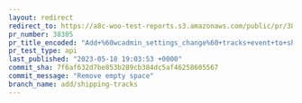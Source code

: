 ```yaml
---
layout: redirect
redirect_to: https://a8c-woo-test-reports.s3.amazonaws.com/public/pr/38305/api/index.html
pr_number: 38305
pr_title_encoded: "Add+%60wcadmin_settings_change%60+tracks+event+to+shipping+fields"
pr_test_type: api
last_published: "2023-05-18 19:03:53 +0000"
commit_sha: 7f6af632d7be853b289cb384dc5af46258605567
commit_message: "Remove empty space"
branch_name: add/shipping-tracks
---
```

